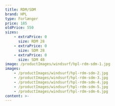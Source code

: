 ```yaml
---
title: RDM/SDM
brand: HPL
type: Forlænger
price: 185
oldPrice: 550
sizes:
    - extraPrice: 0
      size: RDM 28
    - extraPrice: 0
      size: SDM 28
    - extraPrice: 0
      size: SDM 48
image: /productImages/windsurf/hpl-rdm-sdm-1.jpg
images:
    - /productImages/windsurf/hpl-rdm-sdm-2.jpg
    - /productImages/windsurf/hpl-rdm-sdm-3.jpg
    - /productImages/windsurf/hpl-rdm-sdm-4.jpg
    - /productImages/windsurf/hpl-rdm-sdm-5.jpg
    - /productImages/windsurf/hpl-rdm-sdm-6.jpg
content: >-
---
```

